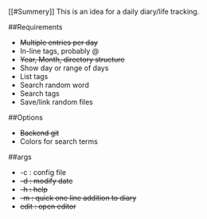 [[#Summery]]
This is an idea for a daily diary/life tracking.

##Requirements
* ~~Multiple entries per day~~
* In-line tags, probably @
* ~~Year, Month, directory structure~~
* Show day or range of days
* List tags
* Search random word
* Search tags
* Save/link random files

##Options
* ~~Backend git~~
* Colors for search terms

##args
* -c : config file
* ~~-d : modify date~~
* ~~-h : help~~
* ~~-m : quick one line addition to diary~~
* ~~edit : open editor~~
